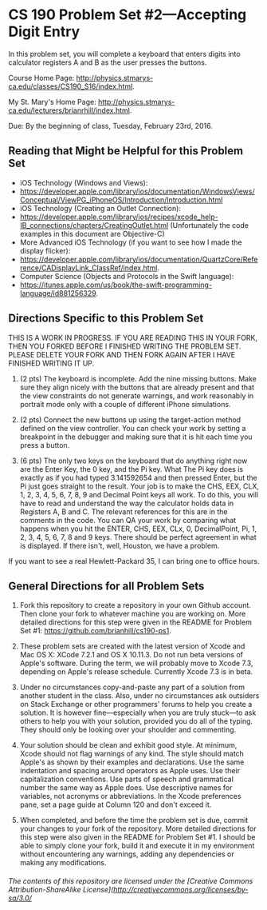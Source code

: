 # CS 190 Problem Set #2&mdash;Accepting Digit Entry

In this problem set, you will complete a keyboard that enters digits into calculator registers A and B as the user presses the buttons.

Course Home Page: http://physics.stmarys-ca.edu/classes/CS190_S16/index.html.

My St. Mary's Home Page: http://physics.stmarys-ca.edu/lecturers/brianrhill/index.html.

Due: By the beginning of class, Tuesday, February 23rd, 2016.
## Reading that Might be Helpful for this Problem Set

* iOS Technology (Windows and Views):
 * https://developer.apple.com/library/ios/documentation/WindowsViews/Conceptual/ViewPG_iPhoneOS/Introduction/Introduction.html
* iOS Technology (Creating an Outlet Connection):
 * https://developer.apple.com/library/ios/recipes/xcode_help-IB_connections/chapters/CreatingOutlet.html (Unfortunately the code examples in this document are Objective-C)
* More Advanced iOS Technology (if you want to see how I made the display flicker):
 * https://developer.apple.com/library/ios/documentation/QuartzCore/Reference/CADisplayLink_ClassRef/index.html.
* Computer Science (Objects and Protocols in the Swift language):
 * https://itunes.apple.com/us/book/the-swift-programming-language/id881256329.

## Directions Specific to this Problem Set

THIS IS A WORK IN PROGRESS. IF YOU ARE READING THIS IN YOUR FORK, THEN YOU FORKED BEFORE I FINISHED WRITING THE PROBLEM SET. PLEASE DELETE YOUR FORK AND THEN FORK AGAIN AFTER I HAVE FINISHED WRITING IT UP.

1. (2 pts) The keyboard is incomplete. Add the nine missing buttons. Make sure they align nicely with the buttons that are already present and that the view constraints do not generate warnings, and work reasonably in portrait mode only with a couple of different iPhone simulations.

2. (2 pts) Connect the new buttons up using the target-action method defined on the view controller. You can check your work by setting a breakpoint in the debugger and making sure that it is hit each time you press a button.

3. (6 pts) The only two keys on the keyboard that do anything right now are the Enter Key, the 0 key, and the Pi key. What The Pi key does is exactly as if you had typed 3.141592654 and then pressed Enter, but the Pi just goes straight to the result. Your job is to make the CHS, EEX, CLX, 1, 2, 3, 4, 5, 6, 7, 8, 9 and Decimal Point keys all work. To do this, you will have to read and understand the way the calculator holds data in Registers A, B and C. The relevant references for this are in the comments in the code. You can QA your work by comparing what happens when you hit the ENTER, CHS, EEX, CLx, 0, DecimalPoint, Pi, 1, 2, 3, 4, 5, 6, 7, 8 and 9 keys. There should be perfect agreement in what is displayed. If there isn't, well, Houston, we have a problem.

If you want to see a real Hewlett-Packard 35, I can bring one to office hours.

## General Directions for all Problem Sets

1. Fork this repository to create a repository in your own Github account. Then clone your fork to whatever machine you are working on. More detailed directions for this step were given in the README for Problem Set #1: https://github.com/brianhill/cs190-ps1.

2. These problem sets are created with the latest version of Xcode and Mac OS X: XCode 7.2.1 and OS X 10.11.3. Do not run beta versions of Apple's software. During the term, we will probably move to Xcode 7.3, depending on Apple's release schedule. Currently Xcode 7.3 is in beta.

3. Under no circumstances copy-and-paste any part of a solution from another student in the class. Also, under no circumstances ask outsiders on Stack Exchange or other programmers' forums to help you create a solution. It is however fine&mdash;especially when you are truly stuck&mdash;to ask others to help you with your solution, provided you do all of the typing. They should only be looking over your shoulder and commenting.

4. Your solution should be clean and exhibit good style. At minimum, Xcode should not flag warnings of any kind. The style should match Apple's as shown by their examples and declarations. Use the same indentation and spacing around operators as Apple uses. Use their capitalization conventions. Use parts of speech and grammatical number the same way as Apple does.  Use descriptive names for variables, not acronyms or abbreviations. In the Xcode preferences pane, set a page guide at Column 120 and don't exceed it.

5. When completed, and before the time the problem set is due, commit your changes to your fork of the repository. More detailed directions for this step were also given in the README for Problem Set #1. I should be able to simply clone your fork, build it and execute it in my environment without encountering any warnings, adding any dependencies or making any modifications.

###### _The contents of this repository are licensed under the_ [Creative Commons Attribution-ShareAlike License](http://creativecommons.org/licenses/by-sa/3.0/
